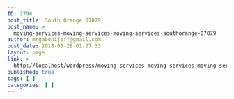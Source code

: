 ```yaml
---
ID: 2796
post_title: South Orange 07079
post_name: >
  moving-services-moving-services-moving-services-southorange-07079
author: mrgabonijeff@gmail.com
post_date: 2018-03-28 01:37:33
layout: page
link: >
  http://localhost/wordpress/moving-services-moving-services-moving-services-southorange-07079/
published: true
tags: [ ]
categories: [ ]
---
```

